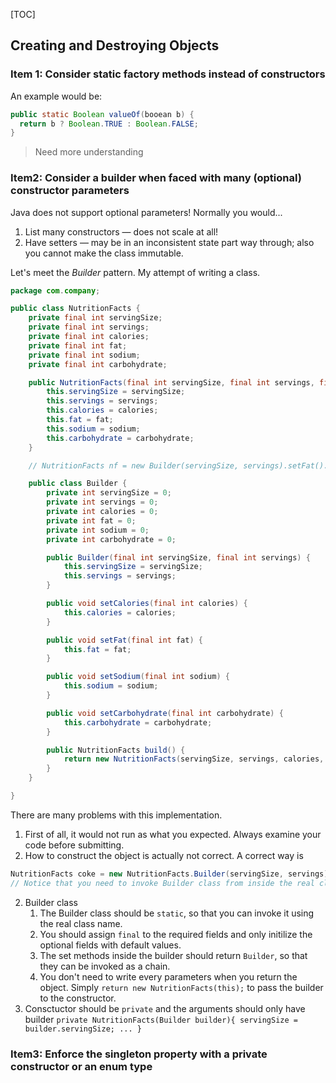 [TOC]

## Creating and Destroying Objects

### Item 1: Consider static factory methods instead of constructors

An example would be:

```java
public static Boolean valueOf(booean b) {
  return b ? Boolean.TRUE : Boolean.FALSE;
}
```

> Need more understanding

### Item2: Consider a builder when faced with many (optional) constructor parameters

Java does not support optional parameters! Normally you would...

1. List many constructors — does not scale at all!
2. Have setters — may be in an inconsistent state part way through; also you cannot make the class immutable.

Let's meet the *Builder* pattern. My attempt of writing a class.

```java
package com.company;

public class NutritionFacts {
    private final int servingSize;
    private final int servings;
    private final int calories;
    private final int fat;
    private final int sodium;
    private final int carbohydrate;

    public NutritionFacts(final int servingSize, final int servings, final int calories, final int fat, final int sodium, final int carbohydrate) {
        this.servingSize = servingSize;
        this.servings = servings;
        this.calories = calories;
        this.fat = fat;
        this.sodium = sodium;
        this.carbohydrate = carbohydrate;
    }

    // NutritionFacts nf = new Builder(servingSize, servings).setFat().build();

    public class Builder {
        private int servingSize = 0;
        private int servings = 0;
        private int calories = 0;
        private int fat = 0;
        private int sodium = 0;
        private int carbohydrate = 0;

        public Builder(final int servingSize, final int servings) {
            this.servingSize = servingSize;
            this.servings = servings;
        }

        public void setCalories(final int calories) {
            this.calories = calories;
        }

        public void setFat(final int fat) {
            this.fat = fat;
        }

        public void setSodium(final int sodium) {
            this.sodium = sodium;
        }

        public void setCarbohydrate(final int carbohydrate) {
            this.carbohydrate = carbohydrate;
        }

        public NutritionFacts build() {
            return new NutritionFacts(servingSize, servings, calories, fat, sodium, carbohydrate);
        }
    }

}
```

There are many problems with this implementation.

1. First of all, it would not run as what you expected. Always examine your code before submitting.
2. How to construct the object is actually not correct. A correct way is

```java
NutritionFacts coke = new NutritionFacts.Builder(servingSize, servings).setFat(fat).build();
// Notice that you need to invoke Builder class from inside the real class.
```

2. Builder class
   1. The Builder class should be `static`, so that you can invoke it using the real class name.
   2. You should assign `final` to the required fields and only initilize the optional fields with default values.
   3. The set methods inside the builder should return `Builder`, so that they can be invoked as a chain.
   4. You don't need to write every parameters when you return the object. Simply `return new NutritionFacts(this);` to pass the builder to the constructor.
3. Consctuctor should be `private` and the arguments should only have builder `private NutritionFacts(Builder builder){ servingSize = builder.servingSize; ... }`

### Item3: Enforce the singleton property with a private constructor or an enum type




